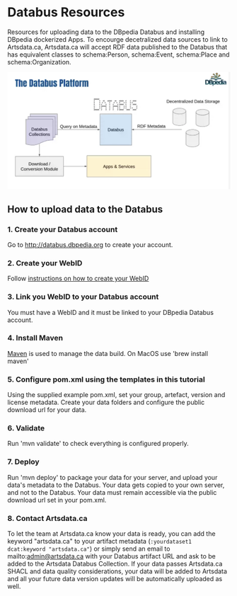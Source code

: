 # Databus Resources
Resources for uploading data to the DBpedia Databus and installing DBpedia dockerized Apps. To encourge decetralized data sources to link to Artsdata.ca, Artsdata.ca will accept RDF data published to the Databus that has equivalent classes to schema:Person, schema:Event, schema:Place and schema:Organization. 

![Databus Plaform](databus-platform.png)

## How to upload data to the Databus

### 1. Create your Databus account

Go to http://databus.dbpedia.org to create your account.

### 2. Create your WebID
Follow [instructions on how to create your WebID](https://github.com/dbpedia/webid)

### 3. Link you WebID to your Databus account
You must have a WebID and it must be linked to your DBpedia Databus account.

### 4. Install Maven
[Maven](http://maven.apache.org) is used to manage the data build. On MacOS use 'brew install maven'

### 5. Configure pom.xml using the templates in this tutorial
Using the supplied example pom.xml, set your group, artefact, version and license metadata. Create your data folders and configure the public download url for your data.

### 6. Validate
Run 'mvn validate' to check everything is configured properly.

### 7. Deploy
Run 'mvn deploy' to package your data for your server, and upload your data's metadata to the Databus.  Your data gets copied to your own server, and not to the Databus.  Your data  must remain accessible via the public download url set in your pom.xml.

### 8. Contact Artsdata.ca
To let the team at Artsdata.ca know your data is ready, you can add the keyword "artsdata.ca" to your artifact metadata (`:yourdataset1 dcat:keyword "artsdata.ca"`) or simply send an email to mailto:admin@artsdata.ca with your Databus artifact URL and ask to be added to the Artsdata Databus Collection.  If your data passes Artsdata.ca SHACL and data quality considerations, your data will be added to Artsdata and all your future data version updates will be automatically uploaded as well.
